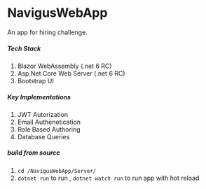 # NavigusWebApp

An app for hiring challenge.


##### Tech Stack
1. Blazor WebAssembly (.net 6 RC)
2. Asp.Net Core Web Server (.net 6 RC)
3. Bootstrap UI


##### Key Implementations

1. JWT Autorization 
2. Email Authenetication
3. Role Based Authoring
4. Database Queries



##### build from source
1. `cd /NavigusWebApp/Server/`
2. `dotnet run` to run , `dotnet watch run` to run app with hot reload
